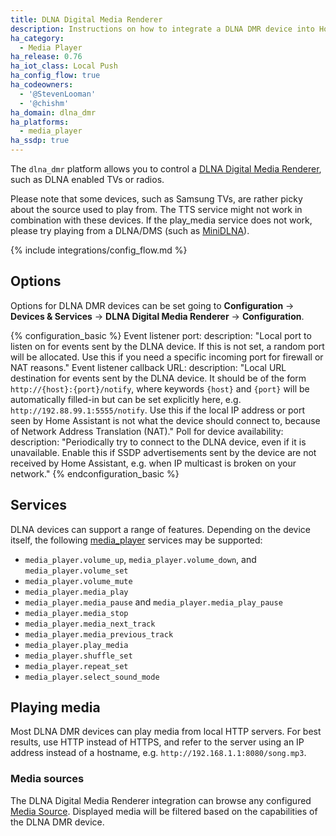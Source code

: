 ```yaml
---
title: DLNA Digital Media Renderer
description: Instructions on how to integrate a DLNA DMR device into Home Assistant.
ha_category:
  - Media Player
ha_release: 0.76
ha_iot_class: Local Push
ha_config_flow: true
ha_codeowners:
  - '@StevenLooman'
  - '@chishm'
ha_domain: dlna_dmr
ha_platforms:
  - media_player
ha_ssdp: true
---
```


The `dlna_dmr` platform allows you to control a [DLNA Digital Media Renderer](https://www.dlna.org/), such as DLNA enabled TVs or radios.

Please note that some devices, such as Samsung TVs, are rather picky about the source used to play from. The TTS service might not work in combination with these devices. If the play_media service does not work, please try playing from a DLNA/DMS (such as [MiniDLNA](https://sourceforge.net/projects/minidlna/)).

{% include integrations/config_flow.md %}

## Options

Options for DLNA DMR devices can be set going to **Configuration** -> **Devices & Services** -> **DLNA Digital Media Renderer** -> **Configuration**.

{% configuration_basic %}
Event listener port:
  description: "Local port to listen on for events sent by the DLNA device. If this is not set, a random port will be allocated. Use this if you need a specific incoming port for firewall or NAT reasons."
Event listener callback URL:
  description: "Local URL destination for events sent by the DLNA device. It should be of the form `http://{host}:{port}/notify`, where keywords `{host}` and `{port}` will be automatically filled-in but can be set explicitly here, e.g. `http://192.88.99.1:5555/notify`. Use this if the local IP address or port seen by Home Assistant is not what the device should connect to, because of Network Address Translation (NAT)."
Poll for device availability:
  description: "Periodically try to connect to the DLNA device, even if it is unavailable. Enable this if SSDP advertisements sent by the device are not received by Home Assistant, e.g. when IP multicast is broken on your network."
{% endconfiguration_basic %}

## Services

DLNA devices can support a range of features. Depending on the device itself, the following [media_player](/integrations/media_player/#services) services may be supported:

* `media_player.volume_up`, `media_player.volume_down`, and `media_player.volume_set`
* `media_player.volume_mute`
* `media_player.media_play`
* `media_player.media_pause` and `media_player.media_play_pause`
* `media_player.media_stop`
* `media_player.media_next_track`
* `media_player.media_previous_track`
* `media_player.play_media`
* `media_player.shuffle_set`
* `media_player.repeat_set`
* `media_player.select_sound_mode`

## Playing media

Most DLNA DMR devices can play media from local HTTP servers. For best results, use HTTP instead of HTTPS, and refer to the server using an IP address instead of a hostname, e.g. `http://192.168.1.1:8080/song.mp3`.

### Media sources

The DLNA Digital Media Renderer integration can browse any configured [Media Source](/integrations/media_source/). Displayed media will be filtered based on the capabilities of the DLNA DMR device.
